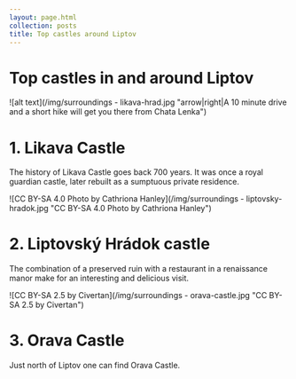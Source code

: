 ```yaml
---
layout: page.html
collection: posts
title: Top castles around Liptov
---
```

Top castles in and around Liptov
==============================================

![alt text](/img/surroundings - likava-hrad.jpg "arrow|right|A 10 minute drive and a short hike will get you there from Chata Lenka")

1\. Likava Castle
==============================================
The history of Likava Castle goes back 700 years. It was once a royal guardian castle, later rebuilt as a sumptuous private residence.
 
![CC BY-SA 4.0 Photo by Cathriona Hanley](/img/surroundings - liptovsky-hradok.jpg "CC BY-SA 4.0 Photo by Cathriona Hanley")

2\. Liptovský Hrádok castle
==============================================
The combination of a preserved ruin with a restaurant in a renaissance manor make for an interesting and delicious visit.

![CC BY-SA 2.5 by Civertan](/img/surroundings - orava-castle.jpg "CC BY-SA 2.5 by Civertan")

3\. Orava Castle
==============================================
Just north of Liptov one can find Orava Castle.
